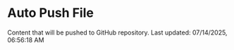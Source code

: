# Auto Push File

Content that will be pushed to GitHub repository.
Last updated: 07/14/2025, 06:56:18 AM